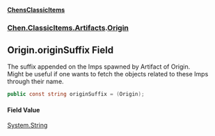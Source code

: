 
#### [ChensClassicItems](./index 'index')

### [Chen.ClassicItems.Artifacts](./Chen-ClassicItems-Artifacts 'Chen.ClassicItems.Artifacts').[Origin](./Chen-ClassicItems-Artifacts-Origin 'Chen.ClassicItems.Artifacts.Origin')

## Origin.originSuffix Field
The suffix appended on the Imps spawned by Artifact of Origin.  
Might be useful if one wants to fetch the objects related to these Imps through their name.  
```csharp
public const string originSuffix = (Origin);
```

#### Field Value
[System.String](https://docs.microsoft.com/en-us/dotnet/api/System.String 'System.String')  
